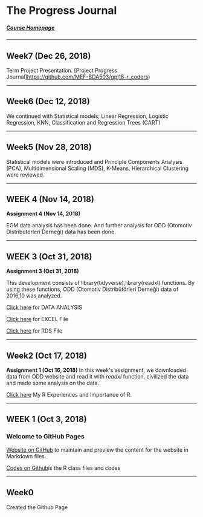 
# The Progress Journal
##### [Course Homepage](https://mef-bda503.github.io/)	

***
## Week7 (Dec 26, 2018)
Term Project Presentation. [Project Progress Journal]https://github.com/MEF-BDA503/gpj18-r_coders)

***
## Week6 (Dec 12, 2018)
We continued with Statistical models; Linear Regression, Logistic Regression, KNN, Classification and Regression Trees (CART)

***
## Week5 (Nov 28, 2018)
Statistical models were introduced and Principle Components Analysis (PCA), Multidimensional Scaling (MDS), K-Means, Hierarchical Clustering were reviewed. 

***
## WEEK 4 (Nov 14, 2018)
**Assignment 4 (Nov 14, 2018)**

EGM data analysis has been done. And further analysis for ODD (Otomotiv Distribütörleri Derneği) data has been done.

***
## WEEK 3 (Oct 31, 2018)
**Assignment 3 (Oct 31, 2018)**

This development consists of library(tidyverse),library(readxl) functions. By using these functions, ODD (Otomotiv Distribütörleri Derneği) data of 2016,10 was analyzed.

[Click here](RMarkdown-Homework-ODDAnalysis_Assignment2.html) for DATA ANALYSIS

[Click here](https://github.com/MEF-BDA503/pj18-Leyla.Yigit/blob/master/FILES/odd_retail_sales_2016_10.xlsx) for EXCEL File

[Click here](https://github.com/MEF-BDA503/pj18-Leyla.Yigit/blob/master/FILES/car_data_oct_16.rds) for RDS File

***
## Week2 (Oct 17, 2018)
**Assignment 1 (Oct 16, 2018)**
In this week's assignment, we downloaded data from ODD website and read it with *readxl* function, civilized the data and made some analysis on the data. 

[Click here](RMarkdown-Homework-Rexamples_Assignment1.html) My R Experiences and Importance of R.

***
## WEEK 1 (Oct 3, 2018)
### Welcome to GitHub Pages
[Website on GitHub](https://github.com/MEF-BDA503/pj18-Leyla.Yigit/edit/master/index.md) to maintain and preview the content for the website in Markdown files.

[Codes on Github](https://github.com/MEF-BDA503/pj18-Leyla.Yigit)is the R class files and codes

***
## Week0
Created the Github Page
